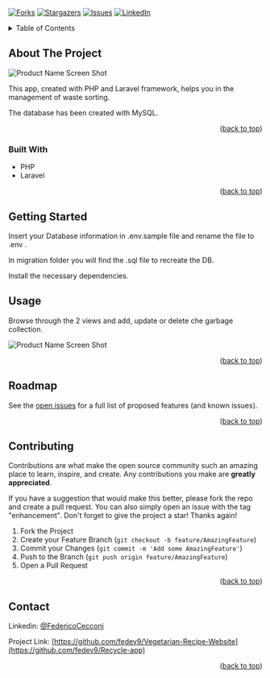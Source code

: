 <div id="top"></div>

<!-- PROJECT SHIELDS -->
[![Forks][forks-shield]][forks-url]
[![Stargazers][stars-shield]][stars-url]
[![Issues][issues-shield]][issues-url]
[![LinkedIn][linkedin-shield]][linkedin-url]


<!-- TABLE OF CONTENTS -->
<details>
  <summary>Table of Contents</summary>
  <ol>
    <li>
      <a href="#about-the-project">About The Project</a>
      <ul>
        <li><a href="#built-with">Built With</a></li>
      </ul>
    </li>
    <li>
      <a href="#getting-started">Getting Started</a>
    </li>
    <li><a href="#usage">Usage</a></li>
    <li><a href="#roadmap">Roadmap</a></li>
    <li><a href="#contributing">Contributing</a></li>
    <li><a href="#contact">Contact</a></li>
  
  </ol>
</details>



<!-- ABOUT THE PROJECT -->
## About The Project

![Product Name Screen Shot][product-screenshot]

This app, created with PHP and Laravel framework, helps you in the management of waste sorting.

The database has been created with MySQL.

<p align="right">(<a href="#top">back to top</a>)</p>



### Built With

* PHP
* Laravel


<p align="right">(<a href="#top">back to top</a>)</p>



<!-- GETTING STARTED -->
## Getting Started

Insert your Database information in .env.sample file and rename the file to .env .

In migration folder you will find the .sql file to recreate the DB.

Install the necessary dependencies.



<!-- USAGE EXAMPLES -->
## Usage

Browse through the 2 views and add, update or delete che garbage collection.

![Product Name Screen Shot][above-screenshot]

<p align="right">(<a href="#top">back to top</a>)</p>



<!-- ROADMAP -->
## Roadmap
See the [open issues](https://github.com/fedev9/Recycle-app/issues) for a full list of proposed features (and known issues).

<p align="right">(<a href="#top">back to top</a>)</p>



<!-- CONTRIBUTING -->
## Contributing

Contributions are what make the open source community such an amazing place to learn, inspire, and create. Any contributions you make are **greatly appreciated**.

If you have a suggestion that would make this better, please fork the repo and create a pull request. You can also simply open an issue with the tag "enhancement".
Don't forget to give the project a star! Thanks again!

1. Fork the Project
2. Create your Feature Branch (`git checkout -b feature/AmazingFeature`)
3. Commit your Changes (`git commit -m 'Add some AmazingFeature'`)
4. Push to the Branch (`git push origin feature/AmazingFeature`)
5. Open a Pull Request

<p align="right">(<a href="#top">back to top</a>)</p>

<!-- CONTACT -->
## Contact
Linkedin: [@FedericoCecconi](https://www.linkedin.com/in/federico-cecconi-27951619a/)

Project Link: [https://github.com/fedev9/Vegetarian-Recipe-Website](https://github.com/fedev9/Recycle-app)

<p align="right">(<a href="#top">back to top</a>)</p>

<!-- MARKDOWN LINKS & IMAGES -->
[contributors-shield]: https://img.shields.io/github/contributors/fedev9/Recycle-app.svg?style=for-the-badge
[contributors-url]: https://github.com/fedev9/Recycle-app/graphs/contributors
[forks-shield]: https://img.shields.io/github/forks/fedev9/Recycle-app.svg?style=for-the-badge
[forks-url]: https://github.com/fedev9/Vegetarian-Recipe-Website/network/members
[stars-shield]: https://img.shields.io/github/stars/fedev9/Vegetarian-Recipe-Website.svg?style=for-the-badge
[stars-url]: https://github.com/fedev9/Vegetarian-Recipe-Website/stargazers
[issues-shield]: https://img.shields.io/github/issues/fedev9/Vegetarian-Recipe-Website.svg?style=for-the-badge
[issues-url]: https://github.com/fedev9/Vegetarian-Recipe-Website/issues
[license-shield]: https://img.shields.io/github/license/fedev9/Vegetarian-Recipe-Website.svg?style=for-the-badge
[license-url]: https://github.com/fedev9/repo_name/blob/master/LICENSE.txt
[linkedin-shield]: https://img.shields.io/badge/-LinkedIn-black.svg?style=for-the-badge&logo=linkedin&colorB=555
[linkedin-url]: https://www.linkedin.com/in/federico-cecconi-27951619a/
[product-screenshot]: src/images/homepage-git.png
[above-screenshot]: src/images/recipes-git.png
